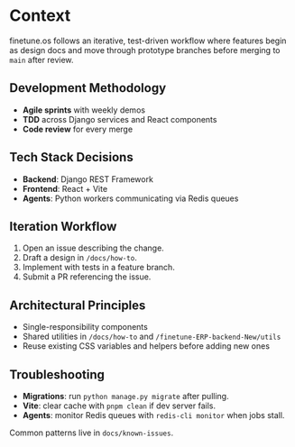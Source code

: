 # Context

finetune.os follows an iterative, test-driven workflow where features begin as design docs and move through prototype branches before merging to `main` after review.

## Development Methodology

- **Agile sprints** with weekly demos
- **TDD** across Django services and React components
- **Code review** for every merge

## Tech Stack Decisions

- **Backend**: Django REST Framework
- **Frontend**: React + Vite
- **Agents**: Python workers communicating via Redis queues

## Iteration Workflow

1. Open an issue describing the change.
2. Draft a design in `/docs/how-to`.
3. Implement with tests in a feature branch.
4. Submit a PR referencing the issue.

## Architectural Principles

- Single-responsibility components
- Shared utilities in `/docs/how-to` and `/finetune-ERP-backend-New/utils`
- Reuse existing CSS variables and helpers before adding new ones

## Troubleshooting

- **Migrations**: run `python manage.py migrate` after pulling.
- **Vite**: clear cache with `pnpm clean` if dev server fails.
- **Agents**: monitor Redis queues with `redis-cli monitor` when jobs stall.

Common patterns live in `docs/known-issues`.

